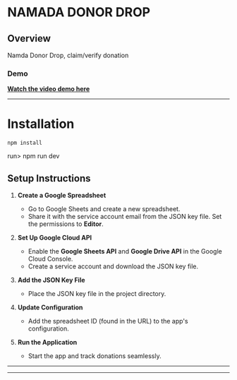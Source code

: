 # NAMADA DONOR DROP

## Overview
Namda Donor Drop, claim/verify donation

### Demo
**[Watch the video demo here](https://vimeo.com/1041464145?share=copy)**

---
# Installation
`npm install`

run> npm run dev


## Setup Instructions

1. **Create a Google Spreadsheet**  
   - Go to Google Sheets and create a new spreadsheet.  
   - Share it with the service account email from the JSON key file. Set the permissions to **Editor**.

2. **Set Up Google Cloud API**  
   - Enable the **Google Sheets API** and **Google Drive API** in the Google Cloud Console.  
   - Create a service account and download the JSON key file.  

3. **Add the JSON Key File**  
   - Place the JSON key file in the project directory.  

4. **Update Configuration**  
   - Add the spreadsheet ID (found in the URL) to the app's configuration.  

5. **Run the Application**  
   - Start the app and track donations seamlessly.  

---




---
